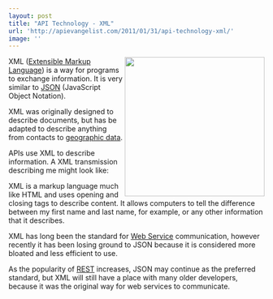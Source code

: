 ```yaml
---
layout: post
title: "API Technology - XML"
url: 'http://apievangelist.com/2011/01/31/api-technology-xml/'
image: ''
---
```


<img class="c1" src="http://kinlane-productions.s3.amazonaws.com/xml.png" alt="" width="275" align="right" />XML ([Extensible Markup Language][1]) is a way for programs to exchange information. It is very similar to [JSON][2] (JavaScript Object Notation).

XML was originally designed to describe documents, but has be adapted to describe anything from contacts to [geographic data][3].

APIs use XML to describe information. A XML transmission describing me might look like:

XML is a markup language much like HTML and uses opening and closing tags to describe content. It allows computers to tell the difference between my first name and last name, for example, or any other information that it describes.

XML has long been the standard for [Web Service][4] communication, however recently it has been losing ground to JSON because it is considered more bloated and less efficient to use.

As the popularity of [REST][5] increases, JSON may continue as the preferred standard, but XML will still have a place with many older developers, because it was the original way for web services to communicate.

   [1]: http://en.wikipedia.org/wiki/XML (XML)
   [2]: http://www.apievangelist.com/definition-json.php
   [3]: http://en.wikipedia.org/wiki/Geographic_data (Geographic data)
   [4]: http://www.apievangelist.com/
   [5]: http://www.apievangelist.com/definition-rest.php

